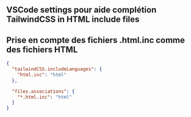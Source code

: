 ## VSCode settings pour aide complétion TailwindCSS in HTML include files

## Prise en compte des fichiers .html.inc comme des fichiers HTML

```json
{
  "tailwindCSS.includeLanguages": {
    "html.inc": "html"
  },

  "files.associations": {
    "*.html.inc": "html"
  }
}
```
